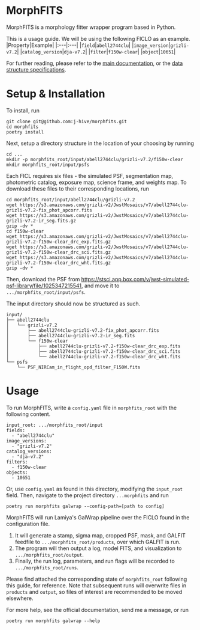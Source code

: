 # MorphFITS
MorphFITS is a morphology fitter wrapper program based in Python.

This is a usage guide. We will be using the following FICLO as an example.
|Property|Example|
|:---|:---|
|`field`|`abell2744clu`|
|`image_version`|`grizli-v7.2`|
|`catalog_version`|`dja-v7.2`|
|`filter`|`f150w-clear`|
|`object`|`10651`|

For further reading, please refer to the [main documentation](../../README.md),
or the [data structure specifications](../../data/README.md). 

# Setup & Installation
To install, run
```
git clone git@github.com:j-hive/morphfits.git
cd morphfits
poetry install
```

Next, setup a directory structure in the location of your choosing by running
```
cd ...
mkdir -p morphfits_root/input/abell2744clu/grizli-v7.2/f150w-clear
mkdir morphfits_root/input/psfs
```

Each FICL requires six files - the simulated PSF, segmentation map, photometric
catalog, exposure map, science frame, and weights map. To download these files
to their corresponding locations, run
```
cd morphfits_root/input/abell2744clu/grizli-v7.2
wget https://s3.amazonaws.com/grizli-v2/JwstMosaics/v7/abell2744clu-grizli-v7.2-fix_phot_apcorr.fits
wget https://s3.amazonaws.com/grizli-v2/JwstMosaics/v7/abell2744clu-grizli-v7.2-ir_seg.fits.gz
gzip -dv *
cd f150w-clear
wget https://s3.amazonaws.com/grizli-v2/JwstMosaics/v7/abell2744clu-grizli-v7.2-f150w-clear_drc_exp.fits.gz
wget https://s3.amazonaws.com/grizli-v2/JwstMosaics/v7/abell2744clu-grizli-v7.2-f150w-clear_drc_sci.fits.gz
wget https://s3.amazonaws.com/grizli-v2/JwstMosaics/v7/abell2744clu-grizli-v7.2-f150w-clear_drc_wht.fits.gz
gzip -dv *
```
Then, download the PSF from
https://stsci.app.box.com/v/jwst-simulated-psf-library/file/1025347215541, and
move it to `.../morphfits_root/input/psfs`.

The input directory should now be structured as such.
```
input/
├── abell2744clu
│   └── grizli-v7.2
│       ├── abell2744clu-grizli-v7.2-fix_phot_apcorr.fits
│       ├── abell2744clu-grizli-v7.2-ir_seg.fits
│       └── f150w-clear
│           ├── abell2744clu-grizli-v7.2-f150w-clear_drc_exp.fits
│           ├── abell2744clu-grizli-v7.2-f150w-clear_drc_sci.fits
│           └── abell2744clu-grizli-v7.2-f150w-clear_drc_wht.fits
└── psfs
    └── PSF_NIRCam_in_flight_opd_filter_F150W.fits
```

# Usage
To run MorphFITS, write a `config.yaml` file in `morphfits_root` with the
following content.
```
input_root: .../morphfits_root/input
fields:
  - "abell2744clu"
image_versions:
  - "grizli-v7.2"
catalog_versions:
  - "dja-v7.2"
filters:
  - f150w-clear
objects:
  - 10651
```
Or, use `config.yaml` as found in this directory, modifying the `input_root`
field. Then, navigate to the project directory `...morphfits` and run
```
poetry run morphfits galwrap --config-path=[path to config]
```
MorphFITS will run Lamiya's GalWrap pipeline over the FICLO found in the
configuration file. 
1. It will generate a stamp, sigma map, cropped PSF, mask, and GALFIT feedfile
to `.../morphfits_root/products`, over which GALFIT is run. 
2. The program will then output a log, model FITS, and visualization to
`.../morphfits_root/output`. 
3. Finally, the run log, parameters, and run flags will be recorded to
`.../morphfits_root/runs`. 

Please find attached the corresponding state of `morphfits_root` following
this guide, for reference. Note that subsequent runs will overwrite files in
`products` and `output`, so files of interest are recommended to be moved
elsewhere. 

For more help, see the official documentation, send me a message, or run
```
poetry run morphfits galwrap --help
```
